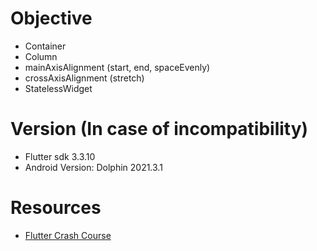 # Objective
- Container
- Column
- mainAxisAlignment (start, end, spaceEvenly)
- crossAxisAlignment (stretch)
- StatelessWidget

# Version (In case of incompatibility)
- Flutter sdk 3.3.10
- Android Version: Dolphin 2021.3.1
# Resources
- [Flutter Crash Course](https://fluttercrashcourse.com/courses/basics)